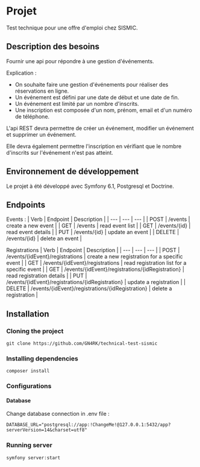 # Projet
Test technique pour une offre d'emploi chez SISMIC.

## Description des besoins
Fournir une api pour répondre à une gestion d'événements.

Explication :
- On souhaite faire une gestion d'événements pour réaliser des réservations en ligne.
- Un événement est défini par une date de début et une date de fin.
- Un événement est limité par un nombre d'inscrits.
- Une inscription est composée d'un nom, prénom, email et d'un numéro de téléphone.

L'api REST devra permettre de créer un événement, modifier un événement et supprimer un événement.

Elle devra également permettre l'inscription en vérifiant que le nombre d'inscrits sur l'événement n'est pas atteint.

## Environnement de développement
Le projet à été développé avec Symfony 6.1, Postgresql et Doctrine. 

## Endpoints
Events :
| Verb | Endpoint | Description |
| --- | --- | --- |
| POST | /events | create a new event |
| GET | /events | read event list |
| GET | /events/{id} | read event details |
| PUT | /events/{id} | update an event |
| DELETE | /events/{id} | delete an event |

Registrations
| Verb | Endpoint | Description |
| --- | --- | --- |
| POST | /events/{idEvent}/registrations | create a new registration for a specific event |
| GET | /events/{idEvent}/registrations | read registration list for a specific event |
| GET | /events/{idEvent}/registrations/{idRegistration} | read registration details |
| PUT | /events/{idEvent}/registrations/{idRegistration} | update a registration |
| DELETE | /events/{idEvent}/registrations/{idRegistration} | delete a registration |

## Installation

### Cloning the project
```
git clone https://github.com/GN4RK/technical-test-sismic
```

### Installing dependencies 
```
composer install
```

### Configurations

#### Database
Change database connection in .env file : 
```
DATABASE_URL="postgresql://app:!ChangeMe!@127.0.0.1:5432/app?serverVersion=14&charset=utf8"
```

### Running server
```
symfony server:start
```